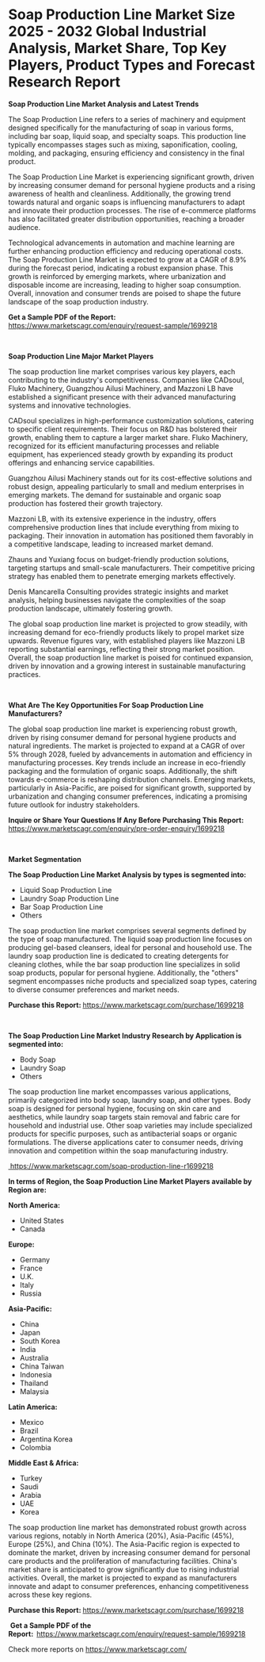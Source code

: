 <p><h1>Soap Production Line Market Size 2025 - 2032 Global Industrial Analysis, Market Share, Top Key Players, Product Types and Forecast Research Report</h1></p><p><strong>Soap Production Line Market Analysis and Latest Trends</strong></p>
<p><p>The Soap Production Line refers to a series of machinery and equipment designed specifically for the manufacturing of soap in various forms, including bar soap, liquid soap, and specialty soaps. This production line typically encompasses stages such as mixing, saponification, cooling, molding, and packaging, ensuring efficiency and consistency in the final product.</p><p>The Soap Production Line Market is experiencing significant growth, driven by increasing consumer demand for personal hygiene products and a rising awareness of health and cleanliness. Additionally, the growing trend towards natural and organic soaps is influencing manufacturers to adapt and innovate their production processes. The rise of e-commerce platforms has also facilitated greater distribution opportunities, reaching a broader audience.</p><p>Technological advancements in automation and machine learning are further enhancing production efficiency and reducing operational costs. The Soap Production Line Market is expected to grow at a CAGR of 8.9% during the forecast period, indicating a robust expansion phase. This growth is reinforced by emerging markets, where urbanization and disposable income are increasing, leading to higher soap consumption. Overall, innovation and consumer trends are poised to shape the future landscape of the soap production industry.</p></p>
<p><strong>Get a Sample PDF of the Report:&nbsp;</strong> <a href="https://www.marketscagr.com/enquiry/request-sample/1699218?utm_campaign=1868&utm_medium=2&utm_source=Github&utm_content=ia&utm_term=09012025&utm_id=soap-production-line">https://www.marketscagr.com/enquiry/request-sample/1699218</a></p>
<p>&nbsp;</p>
<p><strong>Soap Production Line Major Market Players</strong></p>
<p><p>The soap production line market comprises various key players, each contributing to the industry's competitiveness. Companies like CADsoul, Fluko Machinery, Guangzhou Ailusi Machinery, and Mazzoni LB have established a significant presence with their advanced manufacturing systems and innovative technologies.</p><p>CADsoul specializes in high-performance customization solutions, catering to specific client requirements. Their focus on R&D has bolstered their growth, enabling them to capture a larger market share. Fluko Machinery, recognized for its efficient manufacturing processes and reliable equipment, has experienced steady growth by expanding its product offerings and enhancing service capabilities.</p><p>Guangzhou Ailusi Machinery stands out for its cost-effective solutions and robust design, appealing particularly to small and medium enterprises in emerging markets. The demand for sustainable and organic soap production has fostered their growth trajectory.</p><p>Mazzoni LB, with its extensive experience in the industry, offers comprehensive production lines that include everything from mixing to packaging. Their innovation in automation has positioned them favorably in a competitive landscape, leading to increased market demand.</p><p>Zhauns and Yuxiang focus on budget-friendly production solutions, targeting startups and small-scale manufacturers. Their competitive pricing strategy has enabled them to penetrate emerging markets effectively.</p><p>Denis Mancarella Consulting provides strategic insights and market analysis, helping businesses navigate the complexities of the soap production landscape, ultimately fostering growth.</p><p>The global soap production line market is projected to grow steadily, with increasing demand for eco-friendly products likely to propel market size upwards. Revenue figures vary, with established players like Mazzoni LB reporting substantial earnings, reflecting their strong market position. Overall, the soap production line market is poised for continued expansion, driven by innovation and a growing interest in sustainable manufacturing practices.</p></p>
<p>&nbsp;</p>
<p><strong>What Are The Key Opportunities For Soap Production Line Manufacturers?</strong></p>
<p><p>The global soap production line market is experiencing robust growth, driven by rising consumer demand for personal hygiene products and natural ingredients. The market is projected to expand at a CAGR of over 5% through 2028, fueled by advancements in automation and efficiency in manufacturing processes. Key trends include an increase in eco-friendly packaging and the formulation of organic soaps. Additionally, the shift towards e-commerce is reshaping distribution channels. Emerging markets, particularly in Asia-Pacific, are poised for significant growth, supported by urbanization and changing consumer preferences, indicating a promising future outlook for industry stakeholders.</p></p>
<p><strong>Inquire or Share Your Questions If Any Before Purchasing This Report:</strong> <a href="https://www.marketscagr.com/enquiry/pre-order-enquiry/1699218?utm_campaign=1868&utm_medium=2&utm_source=Github&utm_content=ia&utm_term=09012025&utm_id=soap-production-line">https://www.marketscagr.com/enquiry/pre-order-enquiry/1699218</a></p>
<p>&nbsp;</p>
<p><strong>Market Segmentation</strong></p>
<p><strong>The Soap Production Line Market Analysis by types is segmented into:</strong></p>
<p><ul><li>Liquid Soap Production Line</li><li>Laundry Soap Production Line</li><li>Bar Soap Production Line</li><li>Others</li></ul></p>
<p><p>The soap production line market comprises several segments defined by the type of soap manufactured. The liquid soap production line focuses on producing gel-based cleansers, ideal for personal and household use. The laundry soap production line is dedicated to creating detergents for cleaning clothes, while the bar soap production line specializes in solid soap products, popular for personal hygiene. Additionally, the "others" segment encompasses niche products and specialized soap types, catering to diverse consumer preferences and market needs.</p></p>
<p><strong>Purchase this Report:&nbsp;</strong><a href="https://www.marketscagr.com/purchase/1699218?utm_campaign=1868&utm_medium=2&utm_source=Github&utm_content=ia&utm_term=09012025&utm_id=soap-production-line">https://www.marketscagr.com/purchase/1699218</a></p>
<p>&nbsp;</p>
<p><strong>The Soap Production Line Market Industry Research by Application is segmented into:</strong></p>
<p><ul><li>Body Soap</li><li>Laundry Soap</li><li>Others</li></ul></p>
<p><p>The soap production line market encompasses various applications, primarily categorized into body soap, laundry soap, and other types. Body soap is designed for personal hygiene, focusing on skin care and aesthetics, while laundry soap targets stain removal and fabric care for household and industrial use. Other soap varieties may include specialized products for specific purposes, such as antibacterial soaps or organic formulations. The diverse applications cater to consumer needs, driving innovation and competition within the soap manufacturing industry.</p></p>
<p><a href="https://www.marketscagr.com/soap-production-line-r1699218?utm_campaign=1868&utm_medium=2&utm_source=Github&utm_content=ia&utm_term=09012025&utm_id=soap-production-line">&nbsp;https://www.marketscagr.com/soap-production-line-r1699218</a></p>
<p><strong>In terms of Region, the Soap Production Line Market Players available by Region are:</strong></p>
<p>
    <p> <strong> North America: </strong>
        <ul>
            <li>United States</li>
            <li>Canada</li>
        </ul>
        </p> 
    <p> <strong> Europe: </strong>
        <ul>
            <li>Germany</li>
            <li>France</li>
            <li>U.K.</li>
            <li>Italy</li>
            <li>Russia</li>
        </ul>
        </p> 
    <p> <strong> Asia-Pacific: </strong>
        <ul>
            <li>China</li>
            <li>Japan</li>
            <li>South Korea</li>
            <li>India</li>
            <li>Australia</li>
            <li>China Taiwan</li>
            <li>Indonesia</li>
            <li>Thailand</li>
            <li>Malaysia</li>
        </ul>
        </p> 
    <p> <strong> Latin America: </strong>
        <ul>
            <li>Mexico</li>
            <li>Brazil</li>
            <li>Argentina Korea</li>
            <li>Colombia</li>
        </ul>
        </p> 
    <p> <strong> Middle East & Africa: </strong>
        <ul>
            <li>Turkey</li>
            <li>Saudi</li>
            <li>Arabia</li>
            <li>UAE</li>
            <li>Korea</li>
        </ul>
    </p>
    </p>
<p><p>The soap production line market has demonstrated robust growth across various regions, notably in North America (20%), Asia-Pacific (45%), Europe (25%), and China (10%). The Asia-Pacific region is expected to dominate the market, driven by increasing consumer demand for personal care products and the proliferation of manufacturing facilities. China's market share is anticipated to grow significantly due to rising industrial activities. Overall, the market is projected to expand as manufacturers innovate and adapt to consumer preferences, enhancing competitiveness across these key regions.</p></p>
<p><strong>Purchase this Report: </strong><a href="https://www.marketscagr.com/purchase/1699218?utm_campaign=1868&utm_medium=2&utm_source=Github&utm_content=ia&utm_term=09012025&utm_id=soap-production-line">https://www.marketscagr.com/purchase/1699218</a></p>
<p>&nbsp;<strong>Get a Sample PDF of the Report:&nbsp;&nbsp;</strong><a href="https://www.marketscagr.com/enquiry/request-sample/1699218?utm_campaign=1868&utm_medium=2&utm_source=Github&utm_content=ia&utm_term=09012025&utm_id=soap-production-line">https://www.marketscagr.com/enquiry/request-sample/1699218</a></p>
<p><strong></strong></p>
<p>Check more reports on <a href="https://www.marketscagr.com/?utm_campaign=1868&utm_medium=2&utm_source=Github&utm_content=ia&utm_term=09012025&utm_id=soap-production-line">https://www.marketscagr.com/</a></p>